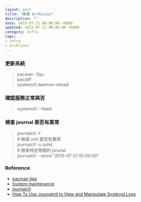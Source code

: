 ```yaml
---
layout: post
title: "維護 ArchLinux"
description: ""
date: 2015-07-21 00:00:00 +0800
updated: 2015-07-21 00:00:00 +0800
category: Infra
tags: 
- infra
- archlinux
---
```


### 更新系統
> pacman -Syu  
pacdiff  
systemctl daemon-reload  

### 確認服務正常與否
> systemctl --faied

### 檢查 journal 是否有異常
> journalctl -f  
\# 檢查 unit 是否有異常  
journalctl -u sshd  
\# 檢查特定時間的 jorunal  
journalctl --since "2015-07-21 00:00:00"  



### Reference
- [pacman tips](https://wiki.archlinux.org/index.php/Pacman_tips)
- [System maintenance](https://wiki.archlinux.org/index.php/System_maintenance)
- [journalctl](https://wiki.archlinux.org/index.php/Systemd#Journal)
- [How To Use Journalctl to View and Manipulate Systemd Logs](https://www.digitalocean.com/community/tutorials/how-to-use-journalctl-to-view-and-manipulate-systemd-logs)
